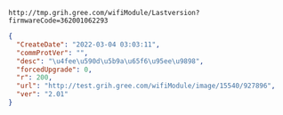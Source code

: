 `http://tmp.grih.gree.com/wifiModule/Lastversion?firmwareCode=362001062293`

```json
{
  "CreateDate": "2022-03-04 03:03:11",
  "commProtVer": "",
  "desc": "\u4fee\u590d\u5b9a\u65f6\u95ee\u9898",
  "forcedUpgrade": 0,
  "r": 200,
  "url": "http://test.grih.gree.com/wifiModule/image/15540/927896",
  "ver": "2.01"
}
```